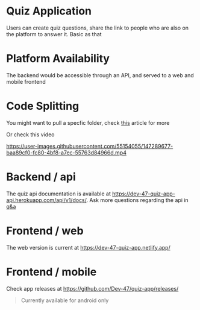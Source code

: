 # Quiz Application

Users can create quiz questions, share the link to people who are also on the platform to answer it. Basic as that

# Platform Availability

The backend would be accessible through an API, and served to a web and mobile frontend

# Code Splitting

You might want to pull a specfic folder, check [this](https://briancoyner.github.io/articles/2013-06-05-git-sparse-checkout/) article for more

Or check this video

https://user-images.githubusercontent.com/55154055/147289677-baa89cf0-fc80-4bf8-a7ec-55763d84966d.mp4

# Backend / api

The quiz api documentation is available at https://dev-47-quiz-app-api.herokuapp.com/api/v1/docs/.
Ask more questions regarding the api in [q&a](https://github.com/Dev-47/quiz-app/discussions/categories/q-a/)

# Frontend / web

The web version is current at https://dev-47-quiz-app.netlify.app/

# Frontend / mobile

Check app releases at https://github.com/Dev-47/quiz-app/releases/

> Currently available for android only
